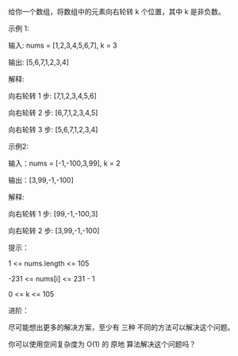给你一个数组，将数组中的元素向右轮转 k 个位置，其中 k 是非负数。


示例 1:

输入: nums = [1,2,3,4,5,6,7], k = 3

输出: [5,6,7,1,2,3,4]

解释:

向右轮转 1 步: [7,1,2,3,4,5,6]

向右轮转 2 步: [6,7,1,2,3,4,5]

向右轮转 3 步: [5,6,7,1,2,3,4]

示例2:

输入：nums = [-1,-100,3,99], k = 2

输出：[3,99,-1,-100]

解释:

向右轮转 1 步: [99,-1,-100,3]

向右轮转 2 步: [3,99,-1,-100]


提示：

1 <= nums.length <= 105

-231 <= nums[i] <= 231 - 1

0 <= k <= 105


进阶：

尽可能想出更多的解决方案，至少有 三种 不同的方法可以解决这个问题。

你可以使用空间复杂度为 O(1) 的 原地 算法解决这个问题吗？
